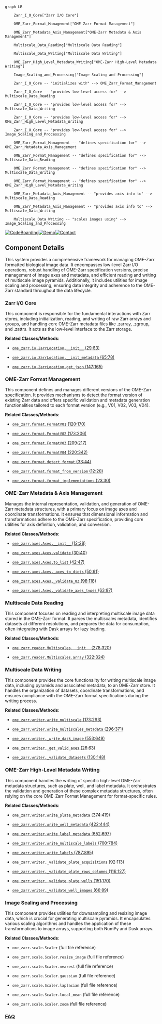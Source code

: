 ```mermaid

graph LR

    Zarr_I_O_Core["Zarr I/O Core"]

    OME_Zarr_Format_Management["OME-Zarr Format Management"]

    OME_Zarr_Metadata_Axis_Management["OME-Zarr Metadata & Axis Management"]

    Multiscale_Data_Reading["Multiscale Data Reading"]

    Multiscale_Data_Writing["Multiscale Data Writing"]

    OME_Zarr_High_Level_Metadata_Writing["OME-Zarr High-Level Metadata Writing"]

    Image_Scaling_and_Processing["Image Scaling and Processing"]

    Zarr_I_O_Core -- "initializes with" --> OME_Zarr_Format_Management

    Zarr_I_O_Core -- "provides low-level access for" --> Multiscale_Data_Reading

    Zarr_I_O_Core -- "provides low-level access for" --> Multiscale_Data_Writing

    Zarr_I_O_Core -- "provides low-level access for" --> OME_Zarr_High_Level_Metadata_Writing

    Zarr_I_O_Core -- "provides low-level access for" --> Image_Scaling_and_Processing

    OME_Zarr_Format_Management -- "defines specification for" --> OME_Zarr_Metadata_Axis_Management

    OME_Zarr_Format_Management -- "defines specification for" --> Multiscale_Data_Reading

    OME_Zarr_Format_Management -- "defines specification for" --> Multiscale_Data_Writing

    OME_Zarr_Format_Management -- "defines specification for" --> OME_Zarr_High_Level_Metadata_Writing

    OME_Zarr_Metadata_Axis_Management -- "provides axis info to" --> Multiscale_Data_Reading

    OME_Zarr_Metadata_Axis_Management -- "provides axis info to" --> Multiscale_Data_Writing

    Multiscale_Data_Writing -- "scales images using" --> Image_Scaling_and_Processing

```

[![CodeBoarding](https://img.shields.io/badge/Generated%20by-CodeBoarding-9cf?style=flat-square)](https://github.com/CodeBoarding/GeneratedOnBoardings)[![Demo](https://img.shields.io/badge/Try%20our-Demo-blue?style=flat-square)](https://www.codeboarding.org/demo)[![Contact](https://img.shields.io/badge/Contact%20us%20-%20contact@codeboarding.org-lightgrey?style=flat-square)](mailto:contact@codeboarding.org)



## Component Details



This system provides a comprehensive framework for managing OME-Zarr formatted biological image data. It encompasses low-level Zarr I/O operations, robust handling of OME-Zarr specification versions, precise management of image axes and metadata, and efficient reading and writing of multiscale image pyramids. Additionally, it includes utilities for image scaling and processing, ensuring data integrity and adherence to the OME-Zarr standard throughout the data lifecycle.



### Zarr I/O Core

This component is responsible for the fundamental interactions with Zarr stores, including initialization, reading, and writing of raw Zarr arrays and groups, and handling core OME-Zarr metadata files like .zarray, .zgroup, and .zattrs. It acts as the low-level interface to the Zarr storage.





**Related Classes/Methods**:



- <a href="https://github.com/ome/ome-zarr-py/blob/master/ome_zarr/io.py#L29-L63" target="_blank" rel="noopener noreferrer">`ome_zarr.io.ZarrLocation.__init__` (29:63)</a>

- <a href="https://github.com/ome/ome-zarr-py/blob/master/ome_zarr/io.py#L65-L78" target="_blank" rel="noopener noreferrer">`ome_zarr.io.ZarrLocation.__init_metadata` (65:78)</a>

- <a href="https://github.com/ome/ome-zarr-py/blob/master/ome_zarr/io.py#L147-L165" target="_blank" rel="noopener noreferrer">`ome_zarr.io.ZarrLocation.get_json` (147:165)</a>





### OME-Zarr Format Management

This component defines and manages different versions of the OME-Zarr specification. It provides mechanisms to detect the format version of existing Zarr data and offers specific validation and metadata generation functionalities tailored to each format version (e.g., V01, V02, V03, V04).





**Related Classes/Methods**:



- <a href="https://github.com/ome/ome-zarr-py/blob/master/ome_zarr/format.py#L120-L170" target="_blank" rel="noopener noreferrer">`ome_zarr.format.FormatV01` (120:170)</a>

- <a href="https://github.com/ome/ome-zarr-py/blob/master/ome_zarr/format.py#L173-L206" target="_blank" rel="noopener noreferrer">`ome_zarr.format.FormatV02` (173:206)</a>

- <a href="https://github.com/ome/ome-zarr-py/blob/master/ome_zarr/format.py#L209-L217" target="_blank" rel="noopener noreferrer">`ome_zarr.format.FormatV03` (209:217)</a>

- <a href="https://github.com/ome/ome-zarr-py/blob/master/ome_zarr/format.py#L220-L342" target="_blank" rel="noopener noreferrer">`ome_zarr.format.FormatV04` (220:342)</a>

- <a href="https://github.com/ome/ome-zarr-py/blob/master/ome_zarr/format.py#L33-L44" target="_blank" rel="noopener noreferrer">`ome_zarr.format.detect_format` (33:44)</a>

- <a href="https://github.com/ome/ome-zarr-py/blob/master/ome_zarr/format.py#L12-L20" target="_blank" rel="noopener noreferrer">`ome_zarr.format.format_from_version` (12:20)</a>

- <a href="https://github.com/ome/ome-zarr-py/blob/master/ome_zarr/format.py#L23-L30" target="_blank" rel="noopener noreferrer">`ome_zarr.format.format_implementations` (23:30)</a>





### OME-Zarr Metadata & Axis Management

Manages the internal representation, validation, and generation of OME-Zarr metadata structures, with a primary focus on image axes and coordinate transformations. It ensures that dimensional information and transformations adhere to the OME-Zarr specification, providing core utilities for axis definition, validation, and conversion.





**Related Classes/Methods**:



- <a href="https://github.com/ome/ome-zarr-py/blob/master/ome_zarr/axes.py#L12-L28" target="_blank" rel="noopener noreferrer">`ome_zarr.axes.Axes.__init__` (12:28)</a>

- <a href="https://github.com/ome/ome-zarr-py/blob/master/ome_zarr/axes.py#L30-L40" target="_blank" rel="noopener noreferrer">`ome_zarr.axes.Axes.validate` (30:40)</a>

- <a href="https://github.com/ome/ome-zarr-py/blob/master/ome_zarr/axes.py#L42-L47" target="_blank" rel="noopener noreferrer">`ome_zarr.axes.Axes.to_list` (42:47)</a>

- <a href="https://github.com/ome/ome-zarr-py/blob/master/ome_zarr/axes.py#L50-L61" target="_blank" rel="noopener noreferrer">`ome_zarr.axes.Axes._axes_to_dicts` (50:61)</a>

- <a href="https://github.com/ome/ome-zarr-py/blob/master/ome_zarr/axes.py#L98-L118" target="_blank" rel="noopener noreferrer">`ome_zarr.axes.Axes._validate_03` (98:118)</a>

- <a href="https://github.com/ome/ome-zarr-py/blob/master/ome_zarr/axes.py#L63-L87" target="_blank" rel="noopener noreferrer">`ome_zarr.axes.Axes._validate_axes_types` (63:87)</a>





### Multiscale Data Reading

This component focuses on reading and interpreting multiscale image data stored in the OME-Zarr format. It parses the multiscales metadata, identifies datasets at different resolutions, and prepares the data for consumption, often integrating with Dask arrays for lazy loading.





**Related Classes/Methods**:



- <a href="https://github.com/ome/ome-zarr-py/blob/master/ome_zarr/reader.py#L278-L320" target="_blank" rel="noopener noreferrer">`ome_zarr.reader.Multiscales.__init__` (278:320)</a>

- <a href="https://github.com/ome/ome-zarr-py/blob/master/ome_zarr/reader.py#L322-L324" target="_blank" rel="noopener noreferrer">`ome_zarr.reader.Multiscales.array` (322:324)</a>





### Multiscale Data Writing

This component provides the core functionality for writing multiscale image data, including pyramids and associated metadata, to an OME-Zarr store. It handles the organization of datasets, coordinate transformations, and ensures compliance with the OME-Zarr format specifications during the writing process.





**Related Classes/Methods**:



- <a href="https://github.com/ome/ome-zarr-py/blob/master/ome_zarr/writer.py#L173-L293" target="_blank" rel="noopener noreferrer">`ome_zarr.writer.write_multiscale` (173:293)</a>

- <a href="https://github.com/ome/ome-zarr-py/blob/master/ome_zarr/writer.py#L296-L371" target="_blank" rel="noopener noreferrer">`ome_zarr.writer.write_multiscales_metadata` (296:371)</a>

- <a href="https://github.com/ome/ome-zarr-py/blob/master/ome_zarr/writer.py#L553-L649" target="_blank" rel="noopener noreferrer">`ome_zarr.writer._write_dask_image` (553:649)</a>

- <a href="https://github.com/ome/ome-zarr-py/blob/master/ome_zarr/writer.py#L26-L63" target="_blank" rel="noopener noreferrer">`ome_zarr.writer._get_valid_axes` (26:63)</a>

- <a href="https://github.com/ome/ome-zarr-py/blob/master/ome_zarr/writer.py#L130-L148" target="_blank" rel="noopener noreferrer">`ome_zarr.writer._validate_datasets` (130:148)</a>





### OME-Zarr High-Level Metadata Writing

This component handles the writing of specific high-level OME-Zarr metadata structures, such as plate, well, and label metadata. It orchestrates the validation and generation of these complex metadata structures, often relying on the core OME-Zarr Format Management for format-specific rules.





**Related Classes/Methods**:



- <a href="https://github.com/ome/ome-zarr-py/blob/master/ome_zarr/writer.py#L374-L419" target="_blank" rel="noopener noreferrer">`ome_zarr.writer.write_plate_metadata` (374:419)</a>

- <a href="https://github.com/ome/ome-zarr-py/blob/master/ome_zarr/writer.py#L422-L444" target="_blank" rel="noopener noreferrer">`ome_zarr.writer.write_well_metadata` (422:444)</a>

- <a href="https://github.com/ome/ome-zarr-py/blob/master/ome_zarr/writer.py#L652-L697" target="_blank" rel="noopener noreferrer">`ome_zarr.writer.write_label_metadata` (652:697)</a>

- <a href="https://github.com/ome/ome-zarr-py/blob/master/ome_zarr/writer.py#L700-L784" target="_blank" rel="noopener noreferrer">`ome_zarr.writer.write_multiscale_labels` (700:784)</a>

- <a href="https://github.com/ome/ome-zarr-py/blob/master/ome_zarr/writer.py#L787-L895" target="_blank" rel="noopener noreferrer">`ome_zarr.writer.write_labels` (787:895)</a>

- <a href="https://github.com/ome/ome-zarr-py/blob/master/ome_zarr/writer.py#L92-L113" target="_blank" rel="noopener noreferrer">`ome_zarr.writer._validate_plate_acquisitions` (92:113)</a>

- <a href="https://github.com/ome/ome-zarr-py/blob/master/ome_zarr/writer.py#L116-L127" target="_blank" rel="noopener noreferrer">`ome_zarr.writer._validate_plate_rows_columns` (116:127)</a>

- <a href="https://github.com/ome/ome-zarr-py/blob/master/ome_zarr/writer.py#L151-L170" target="_blank" rel="noopener noreferrer">`ome_zarr.writer._validate_plate_wells` (151:170)</a>

- <a href="https://github.com/ome/ome-zarr-py/blob/master/ome_zarr/writer.py#L66-L89" target="_blank" rel="noopener noreferrer">`ome_zarr.writer._validate_well_images` (66:89)</a>





### Image Scaling and Processing

This component provides utilities for downsampling and resizing image data, which is crucial for generating multiscale pyramids. It encapsulates various scaling algorithms and handles the application of these transformations to image arrays, supporting both NumPy and Dask arrays.





**Related Classes/Methods**:



- `ome_zarr.scale.Scaler` (full file reference)

- `ome_zarr.scale.Scaler.resize_image` (full file reference)

- `ome_zarr.scale.Scaler.nearest` (full file reference)

- `ome_zarr.scale.Scaler.gaussian` (full file reference)

- `ome_zarr.scale.Scaler.laplacian` (full file reference)

- `ome_zarr.scale.Scaler.local_mean` (full file reference)

- `ome_zarr.scale.Scaler.zoom` (full file reference)









### [FAQ](https://github.com/CodeBoarding/GeneratedOnBoardings/tree/main?tab=readme-ov-file#faq)